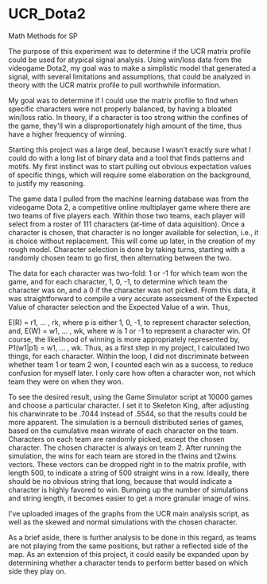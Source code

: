 # UCR_Dota2
Math Methods for SP

The purpose of this experiment was to determine if the UCR matrix profile could be used for atypical signal analysis.
Using win/loss data from the videogame Dota2, my goal was to make a simplistic model that generated a signal,
with several limitations and assumptions, that could be analyzed in theory with the UCR matrix profile to pull worthwhile information.

My goal was to determine if I could use the matrix profile to find when specific characters were not properly balanced, by having a bloated win/loss ratio. In theory, if a character is too strong within the confines of the game, they'll win a disproportionately high amount of the time, thus have a higher frequency of winning.

Starting this project was a large deal, because I wasn’t exactly sure what I could do with a long list of binary data and a tool that finds patterns and motifs. My first instinct was to start pulling out obvious expectation values of specific things, which will require some elaboration on the background, to justify my reasoning.

The game data I pulled from the machine learning database was from the videogame Dota 2, a competitive online multiplayer game where there are two teams of five players each. Within those two teams, each player will select from a roster of 111 characters (at-time of data aquisition). Once a character is chosen, that character is no longer available for selection, i.e., it is choice without replacement. This will come up later, in the creation of my rough model. Character selection is done by taking turns, starting with a randomly chosen team to go first, then alternating between the two.

The data for each character was two-fold: 1 or -1 for which team won the game, and for each character, 1, 0, -1, to determine which team the character was on, and a 0 if the character was not picked. From this data, it was straightforward to compile a very accurate assessment of the Expected Value of character selection and the Expected Value of a win. Thus,

E(R) = r1, ... , rk, where p is either 1, 0, -1, to represent character selection, and,
E(W) = w1, ... , wk, where w is 1 or -1 to represent a character win. Of course, the likelihood of winning is more appropriately represented by,
P1(w1|p1) = w1, ... , wk.
Thus, as a first step in my project, I calculated two things, for each character. Within the loop, I did not discriminate between whether team 1 or team 2 won, I counted each win as a success, to reduce confusion for myself later. I only care how often a character won, not which team they were on when they won.

To see the  desired result, using the Game Simulator script at 10000 games and choose a particular character. I set it to Skeleton King, after adjusting his charwinrate to be .7044 instead of .5544, so that the results could be more apparent. The simulation is a bernouli distributed series of games, based on the cumulative mean winrate of each character on the team. Characters on each team are randomly picked, except the chosen character. The chosen character is always on team 2. After running the simulation, the wins for each team are stored in the t1wins and t2wins vectors.
These vectors can be dropped right in to the matrix profile, with length 500, to indicate a string of 500 straight wins in a row. Ideally, there should be no obvious string that long, because that would indicate a character is highly favored to win.
Bumping up the number of simulations and string length, it becomes easier to get a more granular image of wins.

I've uploaded images of the graphs from the UCR main analysis script, as well as the skewed and normal simulations with the chosen character.

As a brief aside, there is further analysis to be done in this regard, as teams are not playing from the same positions, but rather a reflected side of the map. As an extension of this project, it could easily be expanded upon by determining whether a character tends to perform better based on which side they play on.
